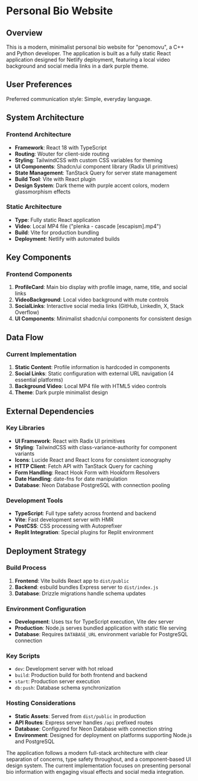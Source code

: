 # Personal Bio Website

## Overview

This is a modern, minimalist personal bio website for "penomovu", a C++ and Python developer. The application is built as a fully static React application designed for Netlify deployment, featuring a local video background and social media links in a dark purple theme.

## User Preferences

Preferred communication style: Simple, everyday language.

## System Architecture

### Frontend Architecture
- **Framework**: React 18 with TypeScript
- **Routing**: Wouter for client-side routing
- **Styling**: TailwindCSS with custom CSS variables for theming
- **UI Components**: Shadcn/ui component library (Radix UI primitives)
- **State Management**: TanStack Query for server state management
- **Build Tool**: Vite with React plugin
- **Design System**: Dark theme with purple accent colors, modern glassmorphism effects

### Static Architecture
- **Type**: Fully static React application
- **Video**: Local MP4 file ("plenka - cascade [escapism].mp4")
- **Build**: Vite for production bundling
- **Deployment**: Netlify with automated builds

## Key Components

### Frontend Components
1. **ProfileCard**: Main bio display with profile image, name, title, and social links
2. **VideoBackground**: Local video background with mute controls
3. **SocialLinks**: Interactive social media links (GitHub, LinkedIn, X, Stack Overflow)
4. **UI Components**: Minimalist shadcn/ui components for consistent design

## Data Flow

### Current Implementation
1. **Static Content**: Profile information is hardcoded in components
2. **Social Links**: Static configuration with external URL navigation (4 essential platforms)
3. **Background Video**: Local MP4 file with HTML5 video controls
4. **Theme**: Dark purple minimalist design

## External Dependencies

### Key Libraries
- **UI Framework**: React with Radix UI primitives
- **Styling**: TailwindCSS with class-variance-authority for component variants
- **Icons**: Lucide React and React Icons for consistent iconography
- **HTTP Client**: Fetch API with TanStack Query for caching
- **Form Handling**: React Hook Form with Hookform Resolvers
- **Date Handling**: date-fns for date manipulation
- **Database**: Neon Database PostgreSQL with connection pooling

### Development Tools
- **TypeScript**: Full type safety across frontend and backend
- **Vite**: Fast development server with HMR
- **PostCSS**: CSS processing with Autoprefixer
- **Replit Integration**: Special plugins for Replit environment

## Deployment Strategy

### Build Process
1. **Frontend**: Vite builds React app to `dist/public`
2. **Backend**: esbuild bundles Express server to `dist/index.js`
3. **Database**: Drizzle migrations handle schema updates

### Environment Configuration
- **Development**: Uses tsx for TypeScript execution, Vite dev server
- **Production**: Node.js serves bundled application with static file serving
- **Database**: Requires `DATABASE_URL` environment variable for PostgreSQL connection

### Key Scripts
- `dev`: Development server with hot reload
- `build`: Production build for both frontend and backend
- `start`: Production server execution
- `db:push`: Database schema synchronization

### Hosting Considerations
- **Static Assets**: Served from `dist/public` in production
- **API Routes**: Express server handles `/api` prefixed routes
- **Database**: Configured for Neon Database with connection string
- **Environment**: Designed for deployment on platforms supporting Node.js and PostgreSQL

The application follows a modern full-stack architecture with clear separation of concerns, type safety throughout, and a component-based UI design system. The current implementation focuses on presenting personal bio information with engaging visual effects and social media integration.